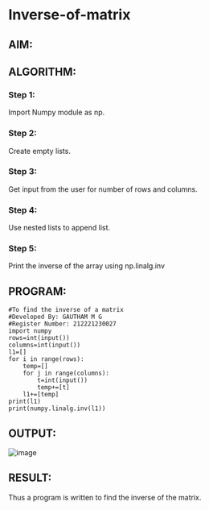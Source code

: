 # Inverse-of-matrix

## AIM:

## ALGORITHM:
### Step 1:
Import Numpy module as np.
### Step 2:
Create empty lists.
### Step 3:
Get input from the user for number of rows and columns.
### Step 4:
Use nested lists to append list.
### Step 5:
Print the inverse of the array using np.linalg.inv


## PROGRAM:
```
#To find the inverse of a matrix
#Developed By: GAUTHAM M G
#Register Number: 212221230027
import numpy
rows=int(input())
columns=int(input())
l1=[]
for i in range(rows):
    temp=[]
    for j in range(columns):
        t=int(input())
        temp+=[t]
    l1+=[temp]
print(l1)
print(numpy.linalg.inv(l1))
```

## OUTPUT:
![image](https://user-images.githubusercontent.com/94810884/153756163-bbc2fe29-13c9-4074-8cd3-b8362da7b62a.png)


## RESULT:
Thus a program is written to find the inverse of the matrix.
